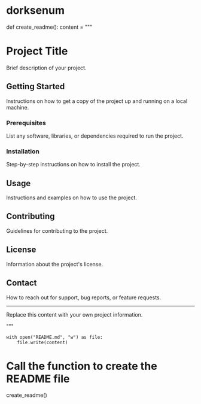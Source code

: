 # dorksenum

def create_readme():
    content = """
# Project Title

Brief description of your project.

## Getting Started

Instructions on how to get a copy of the project up and running on a local machine.

### Prerequisites

List any software, libraries, or dependencies required to run the project.

### Installation

Step-by-step instructions on how to install the project.

## Usage

Instructions and examples on how to use the project.

## Contributing

Guidelines for contributing to the project.

## License

Information about the project's license.

## Contact

How to reach out for support, bug reports, or feature requests.

---

Replace this content with your own project information.

"""

    with open("README.md", "w") as file:
        file.write(content)

# Call the function to create the README file
create_readme()
